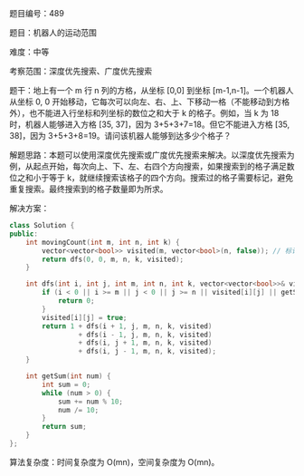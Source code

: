 题目编号：489

题目：机器人的运动范围

难度：中等

考察范围：深度优先搜索、广度优先搜索

题干：地上有一个 m 行 n 列的方格，从坐标 [0,0] 到坐标 [m-1,n-1]。一个机器人从坐标 0, 0 开始移动，它每次可以向左、右、上、下移动一格（不能移动到方格外），也不能进入行坐标和列坐标的数位之和大于 k 的格子。例如，当 k 为 18 时，机器人能够进入方格 [35, 37]，因为 3+5+3+7=18。但它不能进入方格 [35, 38]，因为 3+5+3+8=19。请问该机器人能够到达多少个格子？

解题思路：本题可以使用深度优先搜索或广度优先搜索来解决。以深度优先搜索为例，从起点开始，每次向上、下、左、右四个方向搜索，如果搜索到的格子满足数位之和小于等于 k，就继续搜索该格子的四个方向。搜索过的格子需要标记，避免重复搜索。最终搜索到的格子数量即为所求。

解决方案：

```cpp
class Solution {
public:
    int movingCount(int m, int n, int k) {
        vector<vector<bool>> visited(m, vector<bool>(n, false)); // 标记是否已经访问过
        return dfs(0, 0, m, n, k, visited);
    }

    int dfs(int i, int j, int m, int n, int k, vector<vector<bool>>& visited) {
        if (i < 0 || i >= m || j < 0 || j >= n || visited[i][j] || getSum(i) + getSum(j) > k) {
            return 0;
        }
        visited[i][j] = true;
        return 1 + dfs(i + 1, j, m, n, k, visited)
                 + dfs(i - 1, j, m, n, k, visited)
                 + dfs(i, j + 1, m, n, k, visited)
                 + dfs(i, j - 1, m, n, k, visited);
    }

    int getSum(int num) {
        int sum = 0;
        while (num > 0) {
            sum += num % 10;
            num /= 10;
        }
        return sum;
    }
};
```

算法复杂度：时间复杂度为 O(mn)，空间复杂度为 O(mn)。